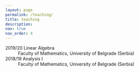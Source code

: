 ```yaml
---
layout: page
permalink: /teaching/
title: teaching
description:
nav: true
nav_order: 4
---
```


<dl>
  <dt>2019/20 Linear Algebra</dt>
  <dd>Faculty of Mathematics, University of Belgrade (Serbia)</dd>
  <dt>2018/19 Analysis I</dt>
  <dd>Faculty of Mathematics, University of Belgrade (Serbia)</dd>
</dl>
